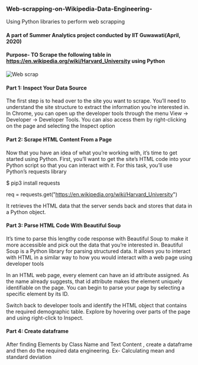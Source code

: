  ### Web-scrapping-on-Wikipedia-Data-Engineering-
Using Python libraries to perform web scrapping 

#### A part of Summer Analytics project conducted by IIT Guwawati(April, 2020)

#### Purpose- TO Scrape the following table in https://en.wikipedia.org/wiki/Harvard_University using Python
![Web scrap](https://user-images.githubusercontent.com/80466173/111434878-15d94680-8726-11eb-9a42-f618d151e2c3.PNG)


#### Part 1: Inspect Your Data Source
The first step is to head over to the site you want to scrape. You’ll need to understand the site structure to extract the information you’re interested in.
In Chrome, you can open up the developer tools through the menu View → Developer → Developer Tools. You can also access them by right-clicking on the page and selecting the Inspect option

#### Part 2: Scrape HTML Content From a Page
Now that you have an idea of what you’re working with, it’s time to get started using Python. First, you’ll want to get the site’s HTML code into your Python script so that you can interact with it. For this task, you’ll use Python’s requests library

$ pip3 install requests

req = requests.get("https://en.wikipedia.org/wiki/Harvard_University")

 It retrieves the HTML data that the server sends back and stores that data in a Python object.
 
 #### Part 3: Parse HTML Code With Beautiful Soup
 It’s time to parse this lengthy code response with Beautiful Soup to make it more accessible and pick out the data that you’re interested in.
 Beautiful Soup is a Python library for parsing structured data. It allows you to interact with HTML in a similar way to how you would interact with a web page using developer tools

In an HTML web page, every element can have an id attribute assigned. As the name already suggests, that id attribute makes the element uniquely identifiable on the page. You can begin to parse your page by selecting a specific element by its ID.

Switch back to developer tools and identify the HTML object that contains the required demographic table. Explore by hovering over parts of the page and using right-click to Inspect.

 #### Part 4: Create dataframe
 
 After finding Elements by Class Name and Text Content , create a dataframe and then do the required data engineering.
 Ex- Calculating mean and standard deviation
